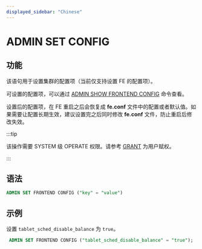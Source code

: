 ```yaml
---
displayed_sidebar: "Chinese"
---
```


# ADMIN SET CONFIG

## 功能

该语句用于设置集群的配置项（当前仅支持设置 FE 的配置项）。

可设置的配置项，可以通过 [ADMIN SHOW FRONTEND CONFIG](ADMIN_SHOW_CONFIG.md) 命令查看。

设置后的配置项，在 FE 重启之后会恢复成 **fe.conf** 文件中的配置或者默认值。如果需要让配置长期生效，建议设置完之后同时修改 **fe.conf** 文件，防止重启后修改失效。

:::tip

该操作需要 SYSTEM 级 OPERATE 权限。请参考 [GRANT](../../account-management/GRANT.md) 为用户赋权。

:::

## 语法

```sql
ADMIN SET FRONTEND CONFIG ("key" = "value")
```

## 示例

设置 `tablet_sched_disable_balance` 为 `true`。

```sql
 ADMIN SET FRONTEND CONFIG ("tablet_sched_disable_balance" = "true");
```
